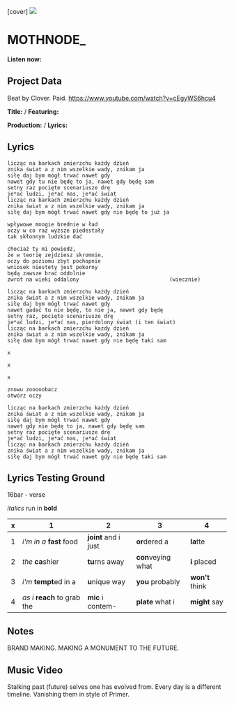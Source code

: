 [cover] ![](57175019_319474918741616_8502199518755923887_n.jpg)

# MOTHNODE_ 

**Listen now:** 

## Project Data

Beat by Clover. Paid.
https://www.youtube.com/watch?v=cEgyWS6hcu4

**Title:**  / **Featuring:** 

**Production:**  / **Lyrics:** 

## Lyrics

```
licząc na barkach zmierzchu każdy dzień
znika świat a z nim wszelkie wady, znikam ja
siłę daj bym mógł trwać nawet gdy
nawet gdy tu nie będę to ja, nawet gdy będę sam
setny raz pocięte scenariusze drę
je*ać ludzi, je*ać nas, je*ać świat
licząc na barkach zmierzchu każdy dzień
znika świat a z nim wszelkie wady, znikam ja
siłę daj bym mógł trwać nawet gdy nie będę to już ja

wpływowe mnogie brednie w ład
oczy w co raz wyższe piedestały
tak skłonnym ludzkie dać

chociaż ty mi powiedz, 
że w teorię zejdziesz skromnie,
oczy do poziomu zbyt pochopnie
wniosek niestety jest pokorny
będą zawsze brać oddolnie
zwrot na wieki oddalony                             (wiecznie)

licząc na barkach zmierzchu każdy dzień
znika świat a z nim wszelkie wady, znikam ja
siłę daj bym mógł trwać nawet gdy
nawet gadać tu nie będę, to nie ja, nawet gdy będę
setny raz, pocięte scenariusze drę
je*ać ludzi, je*ać nas, pierdolony świat (i ten świat)
licząc na barkach zmierzchu każdy dzień
znika świat a z nim wszelkie wady, znikam ja
siłę dam bym mógł trwać nawet gdy nie będę taki sam

x

x

x

znowu zooooobacz 
otwórz oczy

licząc na barkach zmierzchu każdy dzień
znika świat a z nim wszelkie wady, znikam ja
siłę daj bym mógł trwać nawet gdy
nawet gdy nie będę to ja, nawet gdy będę sam
setny raz pocięte scenariusze drę
je*ać ludzi, je*ać nas, je*ać świat
licząc na barkach zmierzchu każdy dzień
znika świat a z nim wszelkie wady, znikam ja
siłę daj bym mógł trwać nawet gdy nie będę taki sam

```

## Lyrics Testing Ground

16bar - verse

*italics* run in
**bold**

| x | 1 | 2 | 3 | 4 |
|---|---|---|---|---|
| 1 | *i'm in a* **fast** food | **joint** and i just  | **or**dered a  | **la**tte  |
| 2 | *the* **ca**shier | **tu**rns away  |  **con**veying what |  **i** placed |
| 3 | *i'm* **tempt**ed in a | **u**nique way  |  **you** probably |  **won't** think |
| 4 | *as i* **reach** to grab the |  **mic** i contem-  | **plate** what i | **might** say |

## Notes

BRAND MAKING. MAKING A MONUMENT TO THE FUTURE.

## Music Video

Stalking past (future) selves one has evolved from. Every day is a different timeline. Vanishing them in style of Primer.
